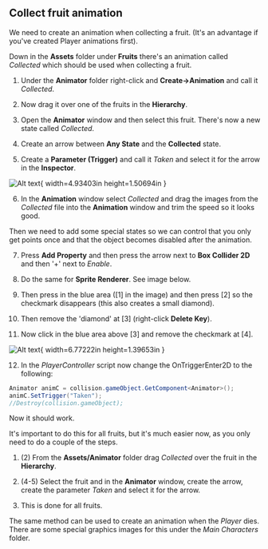 ## Collect fruit animation

We need to create an animation when collecting a fruit. (It's an advantage if you've created Player animations first).

Down in the **Assets** folder under **Fruits** there's an animation called *Collected* which should be used when collecting a fruit.

1.  Under the **Animator** folder right-click and **Create->Animation** and call it *Collected*.

2.  Now drag it over one of the fruits in the **Hierarchy**.

3.  Open the **Animator** window and then select this fruit. There's now a new state called *Collected*.

4.  Create an arrow between **Any State** and the **Collected** state.

5.  Create a **Parameter (Trigger)** and call it *Taken* and select it for the arrow in the **Inspector**.

![Alt text](media/image45.png){ width=4.93403in height=1.50694in }

6.  In the **Animation** window select *Collected* and drag the images from the *Collected* file into the **Animation** window and trim the speed so it looks good.

Then we need to add some special states so we can control that you only get points once and that the object becomes disabled after the animation.

7.  Press **Add Property** and then press the arrow next to **Box Collider 2D** and then '+' next to *Enable*.

8.  Do the same for **Sprite Renderer**. See image below.

9.  Then press in the blue area ([1] in the image) and then press [2] so the checkmark disappears (this also creates a small diamond).

10. Then remove the 'diamond' at [3] (right-click **Delete Key**).

11. Now click in the blue area above [3] and remove the checkmark at [4].

![Alt text](media/image46.png){ width=6.77222in height=1.39653in }

12. In the *PlayerController* script now change the OnTriggerEnter2D to the following:

```csharp
Animator animC = collision.gameObject.GetComponent<Animator>();
animC.SetTrigger("Taken");
//Destroy(collision.gameObject);
```

Now it should work.

It's important to do this for all fruits, but it's much easier now, as you only need to do a couple of the steps.

1.  (2) From the **Assets/Animator** folder drag *Collected* over the fruit in the **Hierarchy**.

2.  (4-5) Select the fruit and in the **Animator** window, create the arrow, create the parameter *Taken* and select it for the arrow.

3.  This is done for all fruits.

The same method can be used to create an animation when the *Player* dies. There are some special graphics images for this under the *Main Characters* folder.
